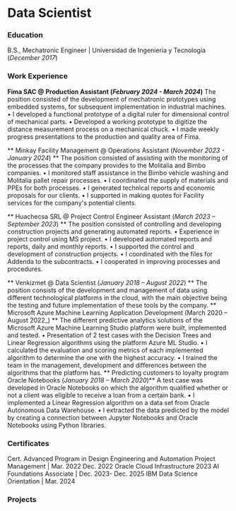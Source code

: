 # Data Scientist

### Education 
B.S., Mechatronic Engineer | Universidad de Ingeniería y Tecnología (_December 2017_)

### Work Experience
**Fima SAC @ Production Assistant (_February 2024 - March 2024_)**
The position consisted of the development of mechatronic prototypes using embedded systems, for subsequent implementation in industrial machines.
• I developed a functional prototype of a digital ruler for dimensional control of mechanical parts.
• Developed a working prototype to digitize the distance measurement process on a mechanical chuck.
• I made weekly progress presentations to the production and quality area of Fima.

** Minkay Facility Management @ Operations Assistant (_November 2023 - January 2024_) **
The position consisted of assisting with the monitoring of the processes that the company provides to the Molitalia and Bimbo companies.
• I monitored staff assistance in the Bimbo vehicle washing and Molitalia pallet repair processes.
• I coordinated the supply of materials and PPEs for both processes.
• I generated technical reports and economic proposals for our clients.
• I supported in making quotes for Facility services for the company's potential clients.

** Huachecsa SRL @ Project Control Engineer Assistant (_March 2023 – September 2023_) **
The position consisted of controlling and developing construction projects and generating automated reports.
• Experience in project control using MS project.
• I developed automated reports and reports, daily and monthly reports.
• I supported the control and development of construction projects.
• I coordinated with the files for Addenda to the subcontracts.
• I cooperated in improving processes and procedures.

** Venkizmet @ Data Scientist  (_January 2018 – August 2022_) **
The position consists of the development and management of data using different technological platforms in the cloud, with the main objective being the testing and future implementation of these tools by the company.
** Microsoft Azure Machine Learning Application Development (March 2020 – August 2022_) **
The different predictive analytics solutions of the Microsoft Azure Machine Learning Studio platform were built, implemented and tested.
• Presentation of 2 test cases with the Decision Trees and Linear Regression algorithms using the platform
Azure ML Studio.
• I calculated the evaluation and scoring metrics of each implemented algorithm to determine the one with the highest accuracy.
• I trained the team in the management, development and differences between the algorithms that the platform has.
** Predicting customers to loyalty program Oracle Notebooks (_January 2018 – March 2020_)**
A test case was developed in Oracle Notebooks on which the algorithm qualified whether or not a client was eligible to receive a loan from a certain bank.
• I implemented a Linear Regression algorithm on a data set from Oracle Autonomous Data Warehouse.
• I extracted the data predicted by the model by creating a connection between Jupyter Notebooks and Oracle Notebooks using Python libraries.

### Certificates
Cert. Advanced Program in Design Engineering and Automation Project Management | Mar. 2022 Dec. 2022
Oracle Cloud Infrastructure 2023 AI Foundations Associate | Dec. 2023- Dec. 2025
IBM Data Science Orientation | Mar. 2024

### Projects
